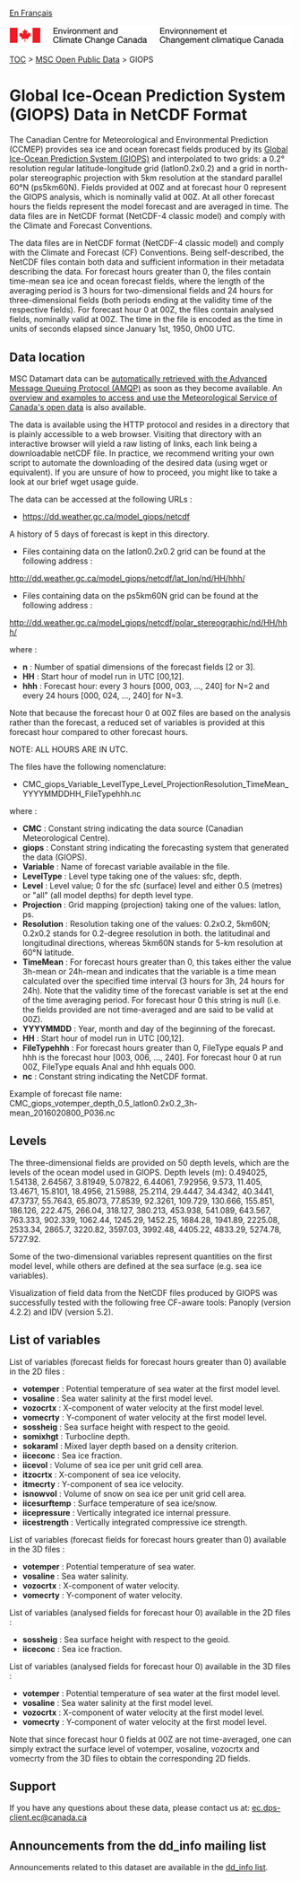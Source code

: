 [En Français](readme_giops-datamart_fr.md)

![ECCC logo](../../img_eccc-logo.png)

[TOC](../../readme_en.md) > [MSC Open Public Data](../readme_en.md) > GIOPS

# Global Ice-Ocean Prediction System (GIOPS) Data in NetCDF Format

The Canadian Centre for Meteorological and Environmental Prediction (CCMEP) provides sea ice and ocean forecast
fields produced by its [Global Ice-Ocean Prediction System (GIOPS)](readme_giops_en.md) and interpolated to two grids: a 0.2°
resolution regular latitude-longitude grid (latlon0.2x0.2) and a grid in north-polar stereographic projection with 
5km resolution at the standard parallel 60°N (ps5km60N).  Fields provided at 00Z and at forecast hour 0 represent the GIOPS
analysis, which is nominally valid at 00Z.  At all other forecast hours the fields represent the model forecast and
are averaged in time.  The data files are in NetCDF format (NetCDF-4 classic model) and comply with the Climate and
Forecast Conventions.

The data files are in NetCDF format (NetCDF-4 classic model) and comply with the Climate and Forecast (CF)
Conventions.  Being self-described, the NetCDF files contain both data and sufficient information in their metadata
describing the data.  For forecast hours greater than 0, the files contain time-mean sea ice and ocean forecast
fields, where the length of the averaging period is 3 hours for two-dimensional fields and 24 hours for
three-dimensional fields (both periods ending at the validity time of the respective fields).  For forecast hour 0 at 00Z,
the files contain analysed fields, nominally valid at 00Z.
The time in the file is encoded as the time in units of seconds elapsed since January 1st, 1950, 0h00 UTC.

## Data location

MSC Datamart data can be [automatically retrieved with the Advanced Message Queuing Protocol (AMQP)](../../msc-datamart/amqp_en.md) as soon as they become available. An [overview and examples to access and use the Meteorological Service of Canada's open data](../../usage/readme_en.md) is also available.

The data is available using the HTTP protocol and resides in a directory that is plainly accessible to a web browser. Visiting that directory with an interactive browser will yield a raw listing of links, each link being a downloadable netCDF file. In practice, we recommend writing your own script to automate the downloading of the desired data (using wget or equivalent). If you are unsure of how to proceed, you might like to take a look at our brief wget usage guide.

The data can be accessed at the following URLs :

* https://dd.weather.gc.ca/model_giops/netcdf

A history of 5 days of forecast is kept in this directory.

* Files containing data on the latlon0.2x0.2 grid can be found at the following address :

http://dd.weather.gc.ca/model_giops/netcdf/lat_lon/nd/HH/hhh/

* Files containing data on the ps5km60N grid can be found at the following address :

http://dd.weather.gc.ca/model_giops/netcdf/polar_stereographic/nd/HH/hhh/

where :

* __n__ : Number of spatial dimensions of the forecast fields [2 or 3].
* __HH__ : Start hour of model run in UTC [00,12].
* __hhh__ : Forecast hour: every 3 hours [000, 003, ..., 240] for N=2  and every 24 hours [000, 024, ..., 240] for N=3.

Note that because the forecast hour 0 at 00Z files are based on the analysis rather than the forecast, a reduced set of
variables is provided at this forecast hour compared to other forecast hours.

NOTE: ALL HOURS ARE IN UTC.

The files have the following nomenclature:

* CMC_giops_Variable_LevelType_Level_ProjectionResolution_TimeMean_YYYYMMDDHH_FileTypehhh.nc

where :

* __CMC__ : Constant string indicating the data source (Canadian Meteorological Centre).
* __giops__ : Constant string indicating the forecasting system that generated the data (GIOPS).
* __Variable__ : Name of forecast variable available in the file.
* __LevelType__ : Level type taking one of the values: sfc, depth.
* __Level__ : Level value; 0 for the sfc (surface) level and either 0.5 (metres) or "all" (all model depths) for depth
level type.
* __Projection__ : Grid mapping (projection) taking one of the values: latlon, ps.
* __Resolution__ : Resolution taking one of the values: 0.2x0.2, 5km60N; 0.2x0.2 stands for 0.2-degree resolution in both.
the latitudinal and longitudinal directions, whereas 5km60N stands for 5-km resolution at 60°N latitude.
* __TimeMean__ : For forecast hours greater than 0, this takes either the value 3h-mean or 24h-mean and indicates that
the variable is a time mean calculated over the specified time interval (3 hours for 3h, 24 hours for 24h).  Note
that the validity time of the forecast variable is set at the end of the time averaging period.  For forecast hour 0
this string is null (i.e. the fields provided are not time-averaged and are said to be valid at 00Z).
* __YYYYMMDD__ : Year, month and day of the beginning of the forecast.
* __HH__ : Start hour of model run in UTC [00,12].
* __FileTypehhh__ : For forecast hours greater than 0, FileType equals P and hhh is the forecast hour [003, 006, ..., 240].
For forecast hour 0 at run 00Z, FileType equals Anal and hhh equals 000.
* __nc__ : Constant string indicating the NetCDF format.

Example of forecast file name:
CMC_giops_votemper_depth_0.5_latlon0.2x0.2_3h-mean_2016020800_P036.nc

## Levels

The three-dimensional fields are provided on 50 depth levels, which are the levels of the ocean model used in GIOPS.
Depth levels (m): 0.494025, 1.54138, 2.64567, 3.81949, 5.07822, 6.44061, 7.92956, 9.573, 11.405, 13.4671, 15.8101,
18.4956, 21.5988, 25.2114, 29.4447, 34.4342, 40.3441, 47.3737, 55.7643, 65.8073, 77.8539, 92.3261, 109.729, 130.666,
155.851, 186.126, 222.475, 266.04, 318.127, 380.213, 453.938, 541.089, 643.567, 763.333, 902.339, 1062.44, 1245.29,
1452.25, 1684.28, 1941.89, 2225.08, 2533.34, 2865.7, 3220.82, 3597.03, 3992.48, 4405.22, 4833.29, 5274.78, 5727.92.

Some of the two-dimensional variables represent quantities on the first model level, while others are defined at the
sea surface (e.g. sea ice variables).

Visualization of field data from the NetCDF files produced by GIOPS was successfully tested with the following free
CF-aware tools: Panoply (version 4.2.2) and IDV (version 5.2).

## List of variables

List of variables (forecast fields for forecast hours greater than 0) available in the 2D files :

* __votemper__ : Potential temperature of sea water at the first model level.
* __vosaline__ : Sea water salinity at the first model level.
* __vozocrtx__ : X-component of water velocity at the first model level.
* __vomecrty__ : Y-component of water velocity at the first model level.
* __sossheig__ : Sea surface height with respect to the geoid.
* __somixhgt__ : Turbocline depth.
* __sokaraml__ : Mixed layer depth based on a density criterion.
* __iiceconc__ : Sea ice fraction.
* __iicevol__ : Volume of sea ice per unit grid cell area.
* __itzocrtx__ : X-component of sea ice velocity.
* __itmecrty__ : Y-component of sea ice velocity.
* __isnowvol__ : Volume of snow on sea ice per unit grid cell area.
* __iicesurftemp__ : Surface temperature of sea ice/snow.
* __iicepressure__ : Vertically integrated ice internal pressure.
* __iicestrength__ : Vertically integrated compressive ice strength.

List of variables (forecast fields for forecast hours greater than 0) available in the 3D files :

* __votemper__ : Potential temperature of sea water.
* __vosaline__ : Sea water salinity.
* __vozocrtx__ : X-component of water velocity.
* __vomecrty__ : Y-component of water velocity.

List of variables (analysed fields for forecast hour 0) available in the 2D files :

* __sossheig__ : Sea surface height with respect to the geoid.
* __iiceconc__ : Sea ice fraction.

List of variables (analysed fields for forecast hour 0) available in the 3D files :

* __votemper__ : Potential temperature of sea water at the first model level.
* __vosaline__ : Sea water salinity at the first model level.
* __vozocrtx__ : X-component of water velocity at the first model level.
* __vomecrty__ : Y-component of water velocity at the first model level.

Note that since forecast hour 0 fields at 00Z are not time-averaged, one can simply extract the surface
level of votemper, vosaline, vozocrtx and vomecrty from the 3D files to obtain the corresponding
2D fields.

## Support

If you have any questions about these data, please contact us at: ec.dps-client.ec@canada.ca

## Announcements from the dd_info mailing list 

Announcements related to this dataset are available in the [dd_info list](https://lists.ec.gc.ca/cgi-bin/mailman/listinfo/dd_info).







